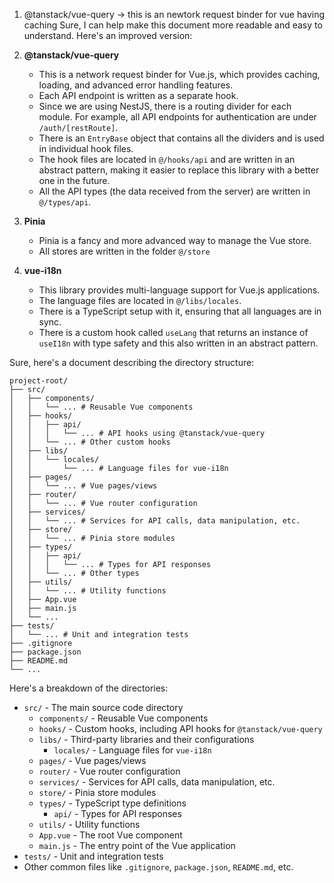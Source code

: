 
1. @tanstack/vue-query -> this is an newtork request binder for vue having caching Sure, I can help make this document more readable and easy to understand. Here's an improved version:

1. **@tanstack/vue-query**
   - This is a network request binder for Vue.js, which provides caching, loading, and advanced error handling features.
   - Each API endpoint is written as a separate hook.
   - Since we are using NestJS, there is a routing divider for each module. For example, all API endpoints for authentication are under `/auth/[restRoute]`.
   - There is an `EntryBase` object that contains all the dividers and is used in individual hook files.
   - The hook files are located in `@/hooks/api` and are written in an abstract pattern, making it easier to replace this library with a better one in the future.
   - All the API types (the data received from the server) are written in `@/types/api`.

2. **Pinia**
   - Pinia is a fancy and more advanced way to manage the Vue store.
   - All stores are written in the folder `@/store`

3. **vue-i18n**
   - This library provides multi-language support for Vue.js applications.
   - The language files are located in `@/libs/locales`.
   - There is a TypeScript setup with it, ensuring that all languages are in sync.
   - There is a custom hook called `useLang` that returns an instance of `useI18n` with type safety and this also written in an abstract pattern.



Sure, here's a document describing the directory structure:

```
project-root/
├── src/
│   ├── components/
│   │   └── ... # Reusable Vue components
│   ├── hooks/
│   │   ├── api/
│   │   │   └── ... # API hooks using @tanstack/vue-query
│   │   └── ... # Other custom hooks
│   ├── libs/
│   │   └── locales/
│   │       └── ... # Language files for vue-i18n
│   ├── pages/
│   │   └── ... # Vue pages/views
│   ├── router/
│   │   └── ... # Vue router configuration
│   ├── services/
│   │   └── ... # Services for API calls, data manipulation, etc.
│   ├── store/
│   │   └── ... # Pinia store modules
│   ├── types/
│   │   ├── api/
│   │   │   └── ... # Types for API responses
│   │   └── ... # Other types
│   ├── utils/
│   │   └── ... # Utility functions
│   ├── App.vue
│   ├── main.js
│   └── ...
├── tests/
│   └── ... # Unit and integration tests
├── .gitignore
├── package.json
├── README.md
└── ...
```

Here's a breakdown of the directories:

- `src/` - The main source code directory
  - `components/` - Reusable Vue components
  - `hooks/` - Custom hooks, including API hooks for `@tanstack/vue-query`
  - `libs/` - Third-party libraries and their configurations
    - `locales/` - Language files for `vue-i18n`
  - `pages/` - Vue pages/views
  - `router/` - Vue router configuration
  - `services/` - Services for API calls, data manipulation, etc.
  - `store/` - Pinia store modules
  - `types/` - TypeScript type definitions
    - `api/` - Types for API responses
  - `utils/` - Utility functions
  - `App.vue` - The root Vue component
  - `main.js` - The entry point of the Vue application
- `tests/` - Unit and integration tests
- Other common files like `.gitignore`, `package.json`, `README.md`, etc.
